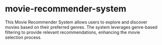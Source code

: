# movie-recommender-system
This Movie Recommender System allows users to explore and discover movies based on their preferred genres. The system leverages genre-based filtering to provide relevant recommendations, enhancing the movie selection process.
